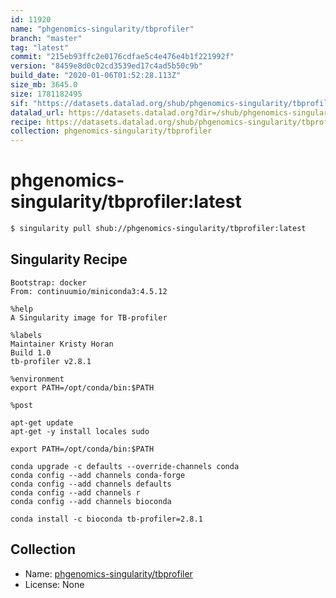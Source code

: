 ```yaml
---
id: 11920
name: "phgenomics-singularity/tbprofiler"
branch: "master"
tag: "latest"
commit: "215eb93ffc2e0176cdfae5c4e476e4b1f221992f"
version: "8459e8d0c02cd3539ed17c4ad5b50c9b"
build_date: "2020-01-06T01:52:28.113Z"
size_mb: 3645.0
size: 1781182495
sif: "https://datasets.datalad.org/shub/phgenomics-singularity/tbprofiler/latest/2020-01-06-215eb93f-8459e8d0/8459e8d0c02cd3539ed17c4ad5b50c9b.sif"
datalad_url: https://datasets.datalad.org?dir=/shub/phgenomics-singularity/tbprofiler/latest/2020-01-06-215eb93f-8459e8d0/
recipe: https://datasets.datalad.org/shub/phgenomics-singularity/tbprofiler/latest/2020-01-06-215eb93f-8459e8d0/Singularity
collection: phgenomics-singularity/tbprofiler
---
```


# phgenomics-singularity/tbprofiler:latest

```bash
$ singularity pull shub://phgenomics-singularity/tbprofiler:latest
```

## Singularity Recipe

```singularity
Bootstrap: docker
From: continuumio/miniconda3:4.5.12

%help
A Singularity image for TB-profiler

%labels
Maintainer Kristy Horan
Build 1.0
tb-profiler v2.8.1

%environment
export PATH=/opt/conda/bin:$PATH

%post

apt-get update
apt-get -y install locales sudo

export PATH=/opt/conda/bin:$PATH

conda upgrade -c defaults --override-channels conda
conda config --add channels conda-forge
conda config --add channels defaults
conda config --add channels r
conda config --add channels bioconda

conda install -c bioconda tb-profiler=2.8.1
```

## Collection

 - Name: [phgenomics-singularity/tbprofiler](https://github.com/phgenomics-singularity/tbprofiler)
 - License: None


